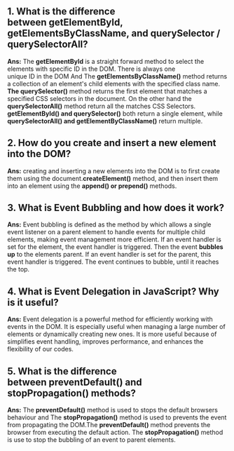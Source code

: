 ## 1. What is the difference between getElementById, getElementsByClassName, and querySelector / querySelectorAll?
**Ans:** The **getElementById** is a straight forward method to select the elements with specific ID in the DOM. There is always one unique ID in the DOM And The **getElementsByClassName()** method returns a collection of an element's child elements with the specified class name.
**The querySelector()** method returns the first element that matches a specified CSS selectors in the document. On the other hand the **querySelectorAll()** method return all the matches CSS Selectors. **getElementById() and querySelector()** both return a single element, while **querySelectorAll() and getElementByClassName()** return multiple.

## 2. How do you create and insert a new element into the DOM?
**Ans:** creating and inserting a new elements into the DOM is to first create them using the document.**createElement()** method, and then insert them into an element using the **append() or prepend()** methods.

## 3. What is Event Bubbling and how does it work?
**Ans:** Event bubbling is defined as the method by which allows a single event listener on a parent element to handle events for multiple child elements, making event management more efficient.
If an event handler is set for the element, the event handler is triggered. Then the event **bubbles up** to the elements parent. If an event handler is set for the parent, this event handler is triggered. The event continues to bubble, until it reaches the top.

## 4. What is Event Delegation in JavaScript? Why is it useful?
**Ans:** Event delegation is a powerful method for efficiently working with events in the DOM. It is especially useful when managing a large number of elements or dynamically creating new ones. It is more useful because of simplifies event handling, improves performance, and enhances the flexibility of our codes.

## 5. What is the difference between preventDefault() and stopPropagation() methods?
**Ans:** The **preventDefault()** method is used to stops the default browsers behaviour and The **stopPropagation()** method is used to prevents the event from propagating the DOM.The **preventDefault()** method prevents the browser from executing the default action. The **stopPropagation()** method is use to stop the bubbling of an event to parent elements.







